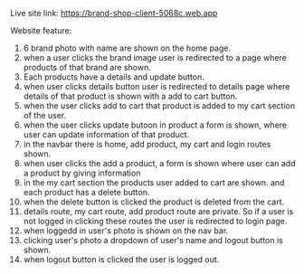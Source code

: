 Live site link: https://brand-shop-client-5068c.web.app

Website feature:

1. 6 brand photo with name are shown on the home page.
2. when a user clicks the brand image user is redirected to a page where products of that brand are shown.
3. Each products have a details and update button.
4. when user clicks details button user is redirected to details page where details of that product is shown with a add to cart button.
5. when the user clicks add to cart that product is added to my cart section of the user.
6. when the user clicks update butoon in product a form is shown, where user can update information of that product.
7. in the navbar there is home, add product, my cart and login routes shown.
8. when user clicks the add a product, a form is shown where user can add a product by giving information
9. in the my cart section the products user added to cart are shown. and each product has a delete button.
10. when the delete button is clicked the product is deleted from the cart.
11. details route, my cart route, add product route are private. So if a user is not logged in clicking these routes the user is redirected to login page.
12. when loggedd in user's photo is shown on the nav bar.
13. clicking user's photo a dropdown of user's name and logout button is shown.
14. when logout button is clicked the user is logged out.
